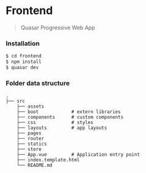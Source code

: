 # Frontend
>Quasar Progressive Web App 

### Installation
```sh
$ cd frontend
$ npm install 
$ quasar dev
```
### Folder data structure
    .
    ├── src                 
        ├── assets          
        ├── boot            # extern libraries
        ├── components      # custom components
        ├── css             # styles
        ├── layouts         # app layouts
        ├── pages           
        ├── router          
        ├── statics
        ├── store        
        ├── App.vue         # Application entry point
        ├── index.template.html        
        └── README.md

